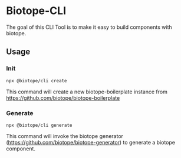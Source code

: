 # Biotope-CLI
The goal of this CLI Tool is to make it easy to build components with biotope.

## Usage
### Init
```
npx @biotope/cli create
```
This command will create a new biotope-boilerplate instance from https://github.com/biotope/biotope-boilerplate

### Generate
```
npx @biotope/cli generate
```
This command will invoke the biotope generator (https://github.com/biotope/biotope-generator) to generate a biotope component.
